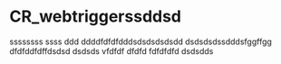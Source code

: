# CR_webtriggerssddsd
ssssssss
ssss
ddd
ddddfdfdfdddsdsdsdsdsdd
dsdsdsdssdddsfggffgg
dfdfddfdffdsdsd
dsdsds
vfdfdf
dfdfd
fdfdfdfd
dsdsdds

